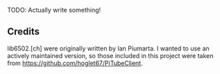 TODO: Actually write something!

## Credits

lib6502.[ch] were originally written by Ian Piumarta. I wanted to use an actively maintained version, so those included in this project were taken from https://github.com/hoglet67/PiTubeClient.
